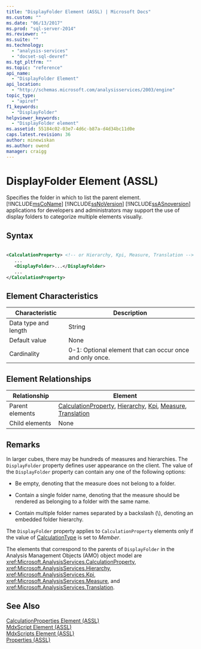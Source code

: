 ```yaml
---
title: "DisplayFolder Element (ASSL) | Microsoft Docs"
ms.custom: ""
ms.date: "06/13/2017"
ms.prod: "sql-server-2014"
ms.reviewer: ""
ms.suite: ""
ms.technology: 
  - "analysis-services"
  - "docset-sql-devref"
ms.tgt_pltfrm: ""
ms.topic: "reference"
api_name: 
  - "DisplayFolder Element"
api_location: 
  - "http://schemas.microsoft.com/analysisservices/2003/engine"
topic_type: 
  - "apiref"
f1_keywords: 
  - "DisplayFolder"
helpviewer_keywords: 
  - "DisplayFolder element"
ms.assetid: 55184c02-03e7-4d6c-b87a-d4d34bc11d0e
caps.latest.revision: 36
author: minewiskan
ms.author: owend
manager: craigg
---
```

# DisplayFolder Element (ASSL)
  Specifies the folder in which to list the parent element. [!INCLUDE[msCoName](../../../includes/msconame-md.md)] [!INCLUDE[ssNoVersion](../../../includes/ssnoversion-md.md)] [!INCLUDE[ssASnoversion](../../../includes/ssasnoversion-md.md)] applications for developers and administrators may support the use of display folders to categorize multiple elements visually.  
  
## Syntax  
  
```xml  
  
<CalculationProperty> <!-- or Hierarchy, Kpi, Measure, Translation -->  
   ...  
   <DisplayFolder>...</DisplayFolder>  
   ...  
</CalculationProperty>  
```  
  
## Element Characteristics  
  
|Characteristic|Description|  
|--------------------|-----------------|  
|Data type and length|String|  
|Default value|None|  
|Cardinality|0-1: Optional element that can occur once and only once.|  
  
## Element Relationships  
  
|Relationship|Element|  
|------------------|-------------|  
|Parent elements|[CalculationProperty](../objects/calculationproperty-element-assl.md), [Hierarchy](../objects/hierarchy-element-assl.md), [Kpi](../objects/kpi-element-assl.md), [Measure](../objects/measure-element-assl.md), [Translation](../objects/translation-element-assl.md)|  
|Child elements|None|  
  
## Remarks  
 In larger cubes, there may be hundreds of measures and hierarchies. The `DisplayFolder` property defines user appearance on the client. The value of the `DisplayFolder` property can contain any one of the following options:  
  
-   Be empty, denoting that the measure does not belong to a folder.  
  
-   Contain a single folder name, denoting that the measure should be rendered as belonging to a folder with the same name.  
  
-   Contain multiple folder names separated by a backslash (\\), denoting an embedded folder hierarchy.  
  
 The `DisplayFolder` property applies to `CalculationProperty` elements only if the value of [CalculationType](calculationtype-element-assl.md) is set to *Member*.  
  
 The elements that correspond to the parents of `DisplayFolder` in the Analysis Management Objects (AMO) object model are <xref:Microsoft.AnalysisServices.CalculationProperty>, <xref:Microsoft.AnalysisServices.Hierarchy>, <xref:Microsoft.AnalysisServices.Kpi>, <xref:Microsoft.AnalysisServices.Measure>, and <xref:Microsoft.AnalysisServices.Translation>.  
  
## See Also  
 [CalculationProperties Element &#40;ASSL&#41;](../collections/calculationproperties-element-assl.md)   
 [MdxScript Element &#40;ASSL&#41;](../objects/mdxscript-element-assl.md)   
 [MdxScripts Element &#40;ASSL&#41;](../collections/mdxscripts-element-assl.md)   
 [Properties &#40;ASSL&#41;](properties-assl.md)  
  
  
